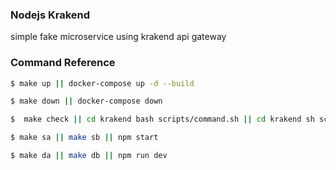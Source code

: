 ### Nodejs Krakend

simple fake microservice using krakend api gateway

### Command Reference

```sh
$ make up || docker-compose up -d --build
```

```sh
$ make down || docker-compose down
```

```sh
$  make check || cd krakend bash scripts/command.sh || cd krakend sh scripts/command.sh
```

```sh
$ make sa || make sb || npm start
```

```sh
$ make da || make db || npm run dev
```